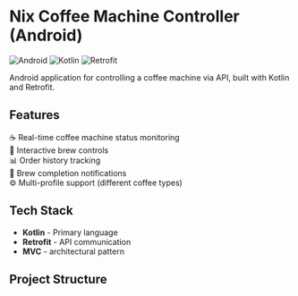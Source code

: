 # Nix Coffee Machine Controller (Android)

![Android](https://img.shields.io/badge/Android-3DDC84?logo=android&logoColor=white)
![Kotlin](https://img.shields.io/badge/Kotlin-7F52FF?logo=kotlin&logoColor=white)
![Retrofit](https://img.shields.io/badge/Retrofit-6DB33F?logo=square&logoColor=white)

Android application for controlling a coffee machine via API, built with Kotlin and Retrofit.

## Features

☕ Real-time coffee machine status monitoring  
🔘 Interactive brew controls  
📊 Order history tracking  
🔔 Brew completion notifications  
⚙️ Multi-profile support (different coffee types)

## Tech Stack

- **Kotlin** - Primary language
- **Retrofit** - API communication
- **MVC** -  architectural pattern

## Project Structure

